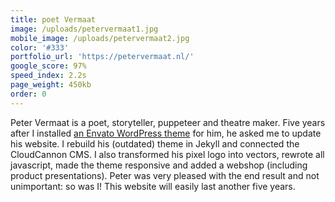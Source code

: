 ```yaml
---
title: poet Vermaat
image: /uploads/petervermaat1.jpg
mobile_image: /uploads/petervermaat2.jpg
color: '#333'
portfolio_url: 'https://petervermaat.nl/'
google_score: 97%
speed_index: 2.2s
page_weight: 450kb
order: 0
---
```


Peter Vermaat is a poet, storyteller, puppeteer and theatre maker. Five years after I installed [an Envato WordPress theme](https://themeforest.net/item/rockwell-portfolio-blog-wordpress-theme/249087) for him, he asked me to update his website. I rebuild his (outdated) theme in Jekyll and connected the CloudCannon CMS. I also transformed his pixel logo into vectors, rewrote all javascript, made the theme responsive and added a webshop (including product presentations). Peter was very pleased with the end result and not unimportant: so was I! This website will easily last another five years.